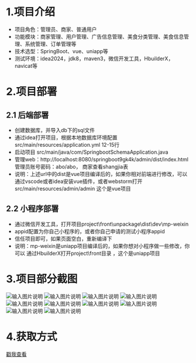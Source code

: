 # 1.项目介绍
- 项目角色：管理员、商家、普通用户
- 功能模块：商家管理、用户管理、广告信息管理、美食分类管理、美食信息管理、系统管理、订单管理等
- 技术选型：SpringBoot、vue、uniapp等
- 测试环境：idea2024，jdk8，maven3，微信开发工具，HbuilderX，navicat等
# 2.项目部署
## 2.1 后端部署
- 创建数据库，并导入db下的sql文件
- 通过idea打开项目，根据本地数据库环境配置src/main/resources/application.yml 12-15行
- 启动项目 src/main/java/com/SpringbootSchemaApplication.java
- 管理web：http://localhost:8080/springboot9gk4k/admin/dist/index.html  管理员账号密码：abo/abo， 商家查看shangjia表
- 说明：上述url中的dist是vue项目编译后的，如果你相对前端进行修改，可以通过vscode或者idea安装vue插件，或者webstorm打开src/main/resources/admin/admin 这个是vue项目
## 2.2 小程序部署
- 通过微信开发工具，打开项目project\front\unpackage\dist\dev\mp-weixin
- appid配置为你自己小程序的，或者你自己申请的测试小程序appid
- 信任项目即可，如果页面空白，重新编译下
- 说明：mp-weixin是uniapp项目编译后的，如果你想对小程序做一些修改，你可以 通过HbuilderX打开project\front目录 ，这个是uniapp项目
# 3.项目部分截图
![输入图片说明](1.png)
![输入图片说明](2.png)
![输入图片说明](3.png)
![输入图片说明](4.png)
![输入图片说明](5.png)
![输入图片说明](6.png)
![输入图片说明](7.png)
![输入图片说明](8.png)
![输入图片说明](9.png)
![输入图片说明](91.png)

# 4.获取方式
[戳我查看](https://gitee.com/aven999/mall)
